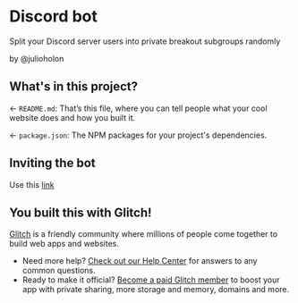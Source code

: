 # Discord bot

Split your Discord server users into private breakout subgroups randomly

by @julioholon

## What's in this project?

← `README.md`: That’s this file, where you can tell people what your cool website does and how you built it.

← `package.json`: The NPM packages for your project's dependencies.


## Inviting the bot

Use this [link](https://discord.com/api/oauth2/authorize?client_id=1086698842017251538&permissions=397569698897&scope=bot)

## You built this with Glitch!

[Glitch](https://glitch.com) is a friendly community where millions of people come together to build web apps and websites.

- Need more help? [Check out our Help Center](https://help.glitch.com/) for answers to any common questions.
- Ready to make it official? [Become a paid Glitch member](https://glitch.com/pricing) to boost your app with private sharing, more storage and memory, domains and more.
